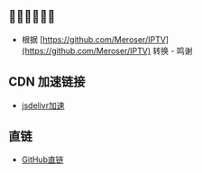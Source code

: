 
## 🍿🍿🍿🍿🍿🍿

- 根据 [https://github.com/Meroser/IPTV](https://github.com/Meroser/IPTV) 转换 - 鸣谢

## CDN 加速链接

- [jsdelivr加速](https://cdn.jsdelivr.net/gh/fallssyj/iptv-channels@main/channels.json)

## 直链

- [GitHub直链](https://raw.githubusercontent.com/fallssyj/iptv-channels/main/channels.json)
